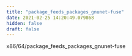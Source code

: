 ```yaml
---
title: "package_feeds_packages_gnunet-fuse"
date: 2021-02-25 14:20:49.079868
hidden: false
draft: false
---
```


x86/64/package_feeds_packages_gnunet-fuse


